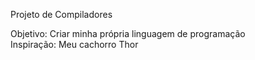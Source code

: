 Projeto de Compiladores

Objetivo: Criar minha própria linguagem de programação<br>
Inspiração: Meu cachorro Thor
